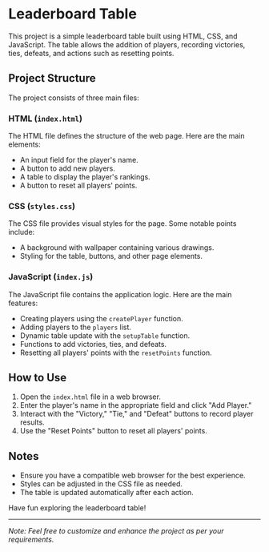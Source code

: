 # Leaderboard Table

This project is a simple leaderboard table built using HTML, CSS, and JavaScript. The table allows the addition of players, recording victories, ties, defeats, and actions such as resetting points.

## Project Structure

The project consists of three main files:

### HTML (`index.html`)

The HTML file defines the structure of the web page. Here are the main elements:

- An input field for the player's name.
- A button to add new players.
- A table to display the player's rankings.
- A button to reset all players' points.

### CSS (`styles.css`)

The CSS file provides visual styles for the page. Some notable points include:

- A background with wallpaper containing various drawings.
- Styling for the table, buttons, and other page elements.

### JavaScript (`index.js`)

The JavaScript file contains the application logic. Here are the main features:

- Creating players using the `createPlayer` function.
- Adding players to the `players` list.
- Dynamic table update with the `setupTable` function.
- Functions to add victories, ties, and defeats.
- Resetting all players' points with the `resetPoints` function.

## How to Use

1. Open the `index.html` file in a web browser.
2. Enter the player's name in the appropriate field and click "Add Player."
3. Interact with the "Victory," "Tie," and "Defeat" buttons to record player results.
4. Use the "Reset Points" button to reset all players' points.

## Notes

- Ensure you have a compatible web browser for the best experience.
- Styles can be adjusted in the CSS file as needed.
- The table is updated automatically after each action.

Have fun exploring the leaderboard table!

---

*Note: Feel free to customize and enhance the project as per your requirements.*
